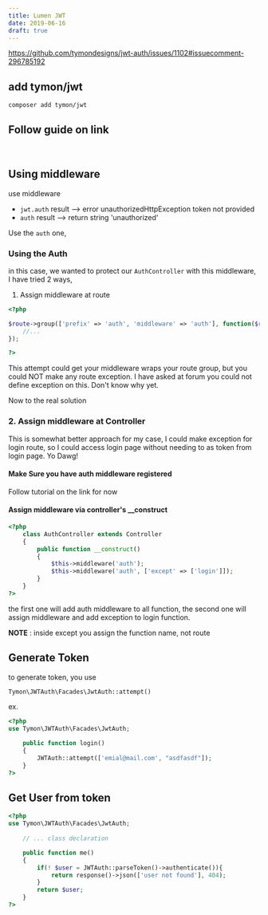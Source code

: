 ```yaml
---
title: Lumen JWT
date: 2019-06-16 
draft: true
---
```

https://github.com/tymondesigns/jwt-auth/issues/1102#issuecomment-296785192

## add tymon/jwt

```bash
composer add tymon/jwt
```

## Follow guide on link
&nbsp;

## Using middleware

use middleware 

- `jwt.auth` result --> error unauthorizedHttpException token not provided
- `auth` result --> return string 'unauthorized'

Use the `auth` one, 

### Using the Auth

in this case, we wanted to protect our `AuthController` with this middleware, I have tried 2 ways, 

1. Assign middleware at route

```php
<?php

$route->group(['prefix' => 'auth', 'middleware' => 'auth'], function($router){
    //...
});

?>
```

This attempt could get your middleware wraps your route group, but you could NOT make any route exception. I have asked at forum you could not define exception on this. Don't know why yet. 

Now to the real solution

### 2. Assign middleware at Controller

This is somewhat better approach for my case, I could make exception for login route, so I could access login page without needing to as token from login page. Yo Dawg!

#### Make Sure you have auth middleware registered

Follow tutorial on the link for now

#### Assign middleware via controller's __construct

```php
<?php
    class AuthController extends Controller
    {
        public function __construct()
        {
            $this->middleware('auth');
            $this->middleware('auth', ['except' => ['login']]);
        }
    }
?>
```

the first one will add auth middleware to all function, the second one will assign middleware and add exception to login function. 

**NOTE** : inside except you assign the function name, not route

## Generate Token

to generate token, you use 

`Tymon\JWTAuth\Facades\JwtAuth::attempt()`

ex.

```php
<?php
use Tymon\JWTAuth\Facades\JwtAuth;
    
    public function login()
    {
        JWTAuth::attempt(['emial@mail.com', "asdfasdf"]);
    }
?>
```

## Get User from token

```php
<?php
use Tymon\JWTAuth\Facades\JwtAuth;
    
    // ... class declaration

    public function me()
    {
        if(! $user = JWTAuth::parseToken()->authenticate()){
            return response()->json(['user not found'], 404);
        }
        return $user;
    }
?>
```
